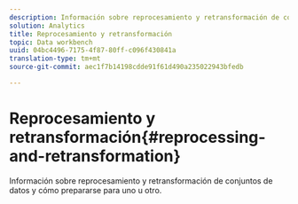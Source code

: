 ```yaml
---
description: Información sobre reprocesamiento y retransformación de conjuntos de datos y cómo prepararse para uno u otro.
solution: Analytics
title: Reprocesamiento y retransformación
topic: Data workbench
uuid: 04bc4496-7175-4f87-80ff-c096f430841a
translation-type: tm+mt
source-git-commit: aec1f7b14198cdde91f61d490a235022943bfedb

---
```



# Reprocesamiento y retransformación{#reprocessing-and-retransformation}

Información sobre reprocesamiento y retransformación de conjuntos de datos y cómo prepararse para uno u otro.
